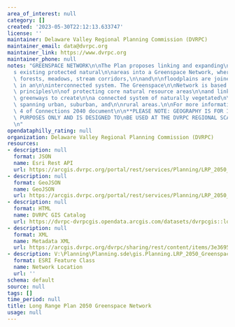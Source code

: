 ```yaml
---
area_of_interest: null
category: []
created: '2023-05-30T22:12:13.633747'
license: ''
maintainer: Delaware Valley Regional Planning Commission (DVRPC)
maintainer_email: data@dvrpc.org
maintainer_link: https://www.dvrpc.org
maintainer_phone: null
notes: "GREENSPACE NETWORK\n\nThe Plan proposes linking and expanding\n\nthe region\u2019\
  s existing protected natural\n\nareas into a Greenspace Network, where\n\nparks,\
  \ forests, meadows, stream corridors,\n\nand\n\nfloodplains are joined together\
  \ in an\n\ninterconnected system. The Greenspace\n\nNetwork is based on the twin\
  \ principles\n\nof protecting core natural resource areas\n\nand linking them with\
  \ greenways to create\n\na connected system of naturally vegetated\n\nopen space\
  \ spanning urban, suburban, and\n\nrural areas.\n\nFor more information, see Chaper\
  \ 4 of Connections 2040 document\n\n**PLEASE NOTE: GEOGRAPHY IS FOR ILLUSTRATIVE\
  \ PURPOSES ONLY AND IS DESIGNED TO\nBE USED AT THE DVRPC REGIONAL SCALE ONLY**\n\
  \n"
opendataphilly_rating: null
organization: Delaware Valley Regional Planning Commission (DVRPC)
resources:
- description: null
  format: JSON
  name: Esri Rest API
  url: https://arcgis.dvrpc.org/portal/rest/services/Planning/LRP_2050_GreenspaceNetwork/FeatureServer/0
- description: null
  format: GeoJSON
  name: GeoJSON
  url: https://arcgis.dvrpc.org/portal/rest/services/Planning/LRP_2050_GreenspaceNetwork/FeatureServer/0/query?where=1=1&outsr=4326&outfields=*&f=geojson
- description: null
  format: HTML
  name: DVRPC GIS Catalog
  url: https://dvrpc-dvrpcgis.opendata.arcgis.com/datasets/dvrpcgis::long-range-plan-2050-greenspace-network
- description: null
  format: XML
  name: Metadata XML
  url: https://arcgis.dvrpc.org/dvrpc/sharing/rest/content/items/3e3695cb888849758391b907b2638260/info/metadata/metadata.xml?format=default
- description: V:\Planning\Planning.sde\gis.Planning.LRP_2050_GreenspaceNetwork
  format: ESRI Feature Class
  name: Network Location
  url: ''
schema: default
source: null
tags: []
time_period: null
title: Long Range Plan 2050 Greenspace Network
usage: null
---
```

